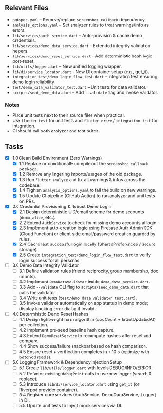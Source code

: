 ## Relevant Files

- `pubspec.yaml` – Remove/replace `screenshot_callback` dependency.
- `analysis_options.yaml` – Set analyzer rules to treat warnings/info as errors.
- `lib/services/auth_service.dart` – Auto-provision & cache demo credentials.
- `lib/services/demo_data_service.dart` – Extended integrity validation helpers.
- `lib/services/demo_reset_service.dart` – Add deterministic hash logic post-reset.
- `lib/utils/logger.dart` – New unified logging wrapper.
- `lib/di/service_locator.dart` – New DI container setup (e.g., get_it).
- `integration_test/demo_login_flow_test.dart` – Integration test ensuring demo login reliability.
- `test/demo_data_validator_test.dart` – Unit tests for data validator.
- `scripts/seed_demo_data.dart` – Add `--validate` flag and invoke validator.

### Notes

- Place unit tests next to their source files when practical.
- Use `flutter test` for unit tests and `flutter drive` / `integration_test` for integration.
- CI should call both analyzer and test suites.

## Tasks

- [x] 1.0 Clean Build Environment (Zero Warnings)
  - [x] 1.1 Replace or conditionally compile out the `screenshot_callback` package.
  - [x] 1.2 Remove any lingering imports/usages of the old package.
  - [x] 1.3 Run `flutter analyze` and fix all warnings & infos across the codebase.
  - [x] 1.4 Tighten `analysis_options.yaml` to fail the build on new warnings.
  - [x] 1.5 Update CI pipeline (GitHub Action) to run analyzer and unit tests on PRs.

- [x] 2.0 Credential Provisioning & Robust Demo Login
  - [x] 2.1 Design deterministic UID/email scheme for demo accounts (`demo_alice`, etc.).
  - [x] 2.2 Extend `AuthService` to check for missing demo accounts at login.
  - [x] 2.3 Implement auto-creation logic using Firebase Auth Admin SDK (Cloud Function) or client-side email/password creation guarded by rules.
  - [x] 2.4 Cache last successful login locally (SharedPreferences / secure storage).
  - [x] 2.5 Create `integration_test/demo_login_flow_test.dart` to verify login success for all personas.

- [ ] 3.0 Demo Data Integrity Validator
  - [ ] 3.1 Define validation rules (friend reciprocity, group membership, doc counts).
  - [ ] 3.2 Implement `DemoDataValidator` inside `demo_data_service.dart`.
  - [ ] 3.3 Add `--validate` CLI flag to `scripts/seed_demo_data.dart` that calls the validator.
  - [ ] 3.4 Write unit tests (`test/demo_data_validator_test.dart`).
  - [ ] 3.5 Invoke validator automatically on app startup in demo mode; display blocking error dialog if invalid.

- [ ] 4.0 Deterministic Demo Reset Hashes
  - [ ] 4.1 Design lightweight hash algorithm (docCount + latestUpdatedAt) per collection.
  - [ ] 4.2 Implement pre-seed baseline hash capture.
  - [ ] 4.3 Extend `DemoResetService` to recompute hashes after reset and compare.
  - [ ] 4.4 Show success/failure snackbar based on hash comparison.
  - [ ] 4.5 Ensure reset + verification completes in ≤ 10 s (optimize with batched reads).

- [ ] 5.0 Logging Framework & Dependency Injection Setup
  - [ ] 5.1 Create `lib/utils/logger.dart` with levels DEBUG/INFO/ERROR.
  - [ ] 5.2 Refactor existing `debugPrint` calls to use new logger (search & replace).
  - [ ] 5.3 Introduce `lib/di/service_locator.dart` using `get_it` (or Riverpod provider container).
  - [ ] 5.4 Register core services (AuthService, DemoDataService, Logger) in DI.
  - [ ] 5.5 Update unit tests to inject mock services via DI. 